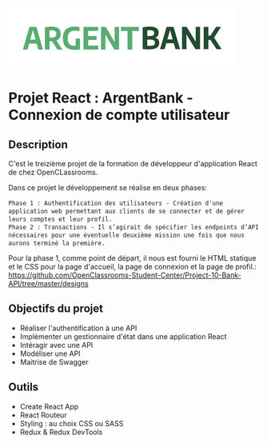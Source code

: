 ![alt text](./src/assets/img/argentBankLogo.png)

# Projet React : ArgentBank - Connexion de compte utilisateur

## Description

C'est le treizième projet de la formation de développeur d'application React de chez OpenCLassrooms.

Dans ce projet le développement se réalise en deux phases:

    Phase 1 : Authentification des utilisateurs - Création d'une application web permettant aux clients de se connecter et de gérer leurs comptes et leur profil.
    Phase 2 : Transactions - Il s’agirait de spécifier les endpoints d’API nécessaires pour une éventuelle deuxième mission une fois que nous aurons terminé la première.

Pour la phase 1, comme point de départ, il nous est fourni le HTML statique et le CSS pour la page d'accueil, la page de connexion et la page de profil.:
https://github.com/OpenClassrooms-Student-Center/Project-10-Bank-API/tree/master/designs

## Objectifs du projet

- Réaliser l'authentification à une API
- Implémenter un gestionnaire d'état dans une application React
- Intéragir avec une API
- Modéliser une API
- Maitrise de Swagger

## Outils

- Create React App
- React Routeur
- Styling : au choix CSS ou SASS
- Redux & Redux DevTools
